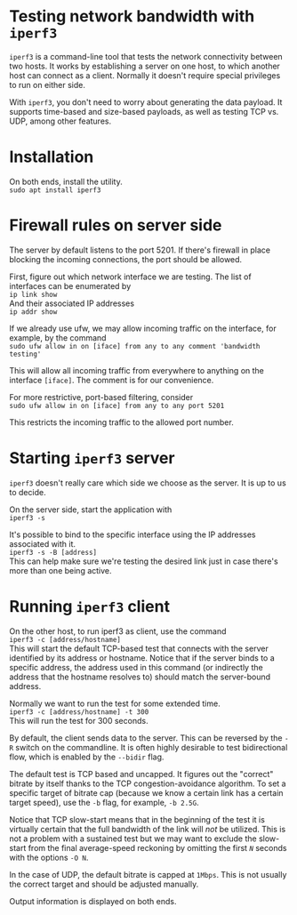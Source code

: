 # Testing network bandwidth with `iperf3`

`iperf3` is a command-line tool that tests the network connectivity between two hosts. It works by establishing a server on one host, to which another host can connect as a client. Normally it doesn't require special privileges to run on either side.

With `iperf3`, you don't need to worry about generating the data payload. It supports time-based and size-based payloads, as well as testing TCP vs. UDP, among other features.

# Installation

On both ends, install the utility.  
`sudo apt install iperf3`

# Firewall rules on server side

The server by default listens to the port 5201\. If there's firewall in place blocking the incoming connections, the port should be allowed.

First, figure out which network interface we are testing. The list of interfaces can be enumerated by  
`ip link show`  
And their associated IP addresses  
	`ip addr show`

If we already use ufw, we may allow incoming traffic on the interface, for example, by the command  
`sudo ufw allow in on [iface] from any to any comment 'bandwidth testing'`

This will allow all incoming traffic from everywhere to anything on the interface `[iface]`. The comment is for our convenience.

For more restrictive, port-based filtering, consider  
`sudo ufw allow in on [iface] from any to any port 5201`

This restricts the incoming traffic to the allowed port number.

# Starting `iperf3` server

`iperf3` doesn't really care which side we choose as the server. It is up to us to decide.

On the server side, start the application with  
`iperf3 -s`

It's possible to bind to the specific interface using the IP addresses associated with it.  
	`iperf3 -s -B [address]`  
This can help make sure we're testing the desired link just in case there's more than one being active.

# Running `iperf3` client

On the other host, to run iperf3 as client, use the command  
`iperf3 -c [address/hostname]`  
This will start the default TCP-based test that connects with the server identified by its address or hostname. Notice that if the server binds to a specific address, the address used in this command (or indirectly the address that the hostname resolves to) should match the server-bound address.

Normally we want to run the test for some extended time.  
`iperf3 -c [address/hostname] -t 300`  
This will run the test for 300 seconds.

By default, the client sends data to the server. This can be reversed by the `-R` switch on the commandline. It is often highly desirable to test bidirectional flow, which is enabled by the `--bidir` flag.

The default test is TCP based and uncapped. It figures out the "correct" bitrate by itself thanks to the TCP congestion-avoidance algorithm. To set a specific target of bitrate cap (because we know a certain link has a certain target speed), use the `-b` flag, for example, `-b 2.5G`.

Notice that TCP slow-start means that in the beginning of the test it is virtually certain that the full bandwidth of the link will *not* be utilized. This is not a problem with a sustained test but we may want to exclude the slow-start from the final average-speed reckoning by omitting the first *`N`* seconds with the options `-O N`.

In the case of UDP, the default bitrate is capped at `1Mbps`. This is not usually the correct target and should be adjusted manually.

Output information is displayed on both ends.